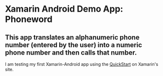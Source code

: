 # Xamarin Android Demo App: Phoneword
## This app translates an alphanumeric phone number (entered by the user) into a numeric phone number and then calls that number.  

I am testing my first Xamarin-Android app using the [QuickStart](https://developer.xamarin.com/guides/android/getting_started/hello,android/hello,android_quickstart/) on Xamarin's site.